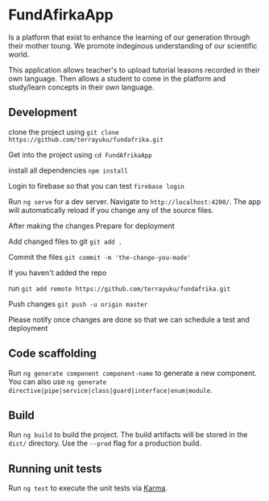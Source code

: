 # FundAfirkaApp

Is a platform that exist to enhance the learning of our generation through their mother toung. We promote indeginous understanding of our scientific world.

This application allows teacher's to upload tutorial leasons recorded in their own language. Then allows a student to come in the platform and study/learn concepts in their own language.

## Development

clone the project using `git clone https://github.com/terrayuku/fundafrika.git`

Get into the project using `cd FundAfrikaApp`

install all dependencies `npm install`

Login to firebase so that you can test `firebase login`

Run `ng serve` for a dev server. Navigate to `http://localhost:4200/`. The app will automatically reload if you change any of the source files.

After making the changes
Prepare for deployment

Add changed files to git `git add .`

Commit the files `git commit -m 'the-change-you-made'`

If you haven't added the repo

run `git add remote https://github.com/terrayuku/fundafrika.git`

Push changes `git push -u origin master`

Please notify once changes are done so that we can schedule a test and deployment

## Code scaffolding

Run `ng generate component component-name` to generate a new component. You can also use `ng generate directive|pipe|service|class|guard|interface|enum|module`.

## Build

Run `ng build` to build the project. The build artifacts will be stored in the `dist/` directory. Use the `--prod` flag for a production build.

## Running unit tests

Run `ng test` to execute the unit tests via [Karma](https://karma-runner.github.io).
